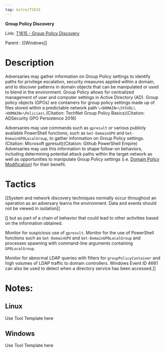```yaml
---
tag: mitre/T1615
---
```


**Group Policy Discovery**

Link: [T1615 - Group Policy Discovery](https://attack.mitre.org/techniques/T1615)

Parent : [[Windows]]


# Description

Adversaries may gather information on Group Policy settings to identify paths for privilege escalation, security measures applied within a domain, and to discover patterns in domain objects that can be manipulated or used to blend in the environment. Group Policy allows for centralized management of user and computer settings in Active Directory (AD). Group policy objects (GPOs) are containers for group policy settings made up of files stored within a predictable network path `\<DOMAIN>\SYSVOL\<DOMAIN>\Policies\`.(Citation: TechNet Group Policy Basics)(Citation: ADSecurity GPO Persistence 2016)

Adversaries may use commands such as <code>gpresult</code> or various publicly available PowerShell functions, such as <code>Get-DomainGPO</code> and <code>Get-DomainGPOLocalGroup</code>, to gather information on Group Policy settings.(Citation: Microsoft gpresult)(Citation: Github PowerShell Empire) Adversaries may use this information to shape follow-on behaviors, including determining potential attack paths within the target network as well as opportunities to manipulate Group Policy settings (i.e. [Domain Policy Modification](https://attack.mitre.org/techniques/T1484)) for their benefit.

# Tactics


[[System and network discovery techniques normally occur throughout an operation as an adversary learns the environment. Data and events should not be viewed in isolation]]

[[ but as part of a chain of behavior that could lead to other activities based on the information obtained.

Monitor for suspicious use of <code>gpresult</code>. Monitor for the use of PowerShell functions such as <code>Get-DomainGPO</code> and <code>Get-DomainGPOLocalGroup</code> and processes spawning with command-line arguments containing <code>GPOLocalGroup</code>.

Monitor for abnormal LDAP queries with filters for <code>groupPolicyContainer</code> and high volumes of LDAP traffic to domain controllers. Windows Event ID 4661 can also be used to detect when a directory service has been accessed.]]


# Notes:

## Linux

Use Tool Template here

## Windows

Use Tool Template here